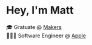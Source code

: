 # Hey, I'm Matt
🎓 Gratuate @ [Makers](https://makers.tech/learn/apprenticeships)
<br>
👨🏼‍💻 Software Engineer @ [Apple](https://www.apple.com/uk/)
